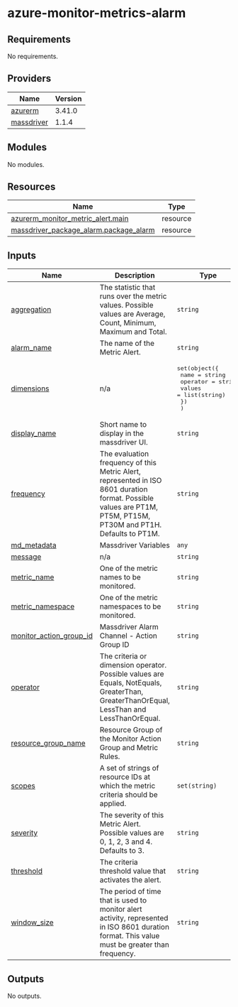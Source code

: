 # azure-monitor-metrics-alarm

<!-- BEGINNING OF PRE-COMMIT-TERRAFORM DOCS HOOK -->
## Requirements

No requirements.

## Providers

| Name | Version |
|------|---------|
| <a name="provider_azurerm"></a> [azurerm](#provider\_azurerm) | 3.41.0 |
| <a name="provider_massdriver"></a> [massdriver](#provider\_massdriver) | 1.1.4 |

## Modules

No modules.

## Resources

| Name | Type |
|------|------|
| [azurerm_monitor_metric_alert.main](https://registry.terraform.io/providers/hashicorp/azurerm/latest/docs/resources/monitor_metric_alert) | resource |
| [massdriver_package_alarm.package_alarm](https://registry.terraform.io/providers/massdriver-cloud/massdriver/latest/docs/resources/package_alarm) | resource |

## Inputs

| Name | Description | Type | Default | Required |
|------|-------------|------|---------|:--------:|
| <a name="input_aggregation"></a> [aggregation](#input\_aggregation) | The statistic that runs over the metric values. Possible values are Average, Count, Minimum, Maximum and Total. | `string` | n/a | yes |
| <a name="input_alarm_name"></a> [alarm\_name](#input\_alarm\_name) | The name of the Metric Alert. | `string` | n/a | yes |
| <a name="input_dimensions"></a> [dimensions](#input\_dimensions) | n/a | <pre>set(object({<br>    name     = string<br>    operator = string<br>    values   = list(string)<br>    })<br>  )</pre> | `[]` | no |
| <a name="input_display_name"></a> [display\_name](#input\_display\_name) | Short name to display in the massdriver UI. | `string` | n/a | yes |
| <a name="input_frequency"></a> [frequency](#input\_frequency) | The evaluation frequency of this Metric Alert, represented in ISO 8601 duration format. Possible values are PT1M, PT5M, PT15M, PT30M and PT1H. Defaults to PT1M. | `string` | n/a | yes |
| <a name="input_md_metadata"></a> [md\_metadata](#input\_md\_metadata) | Massdriver Variables | `any` | n/a | yes |
| <a name="input_message"></a> [message](#input\_message) | n/a | `string` | n/a | yes |
| <a name="input_metric_name"></a> [metric\_name](#input\_metric\_name) | One of the metric names to be monitored. | `string` | n/a | yes |
| <a name="input_metric_namespace"></a> [metric\_namespace](#input\_metric\_namespace) | One of the metric namespaces to be monitored. | `string` | n/a | yes |
| <a name="input_monitor_action_group_id"></a> [monitor\_action\_group\_id](#input\_monitor\_action\_group\_id) | Massdriver Alarm Channel - Action Group ID | `string` | n/a | yes |
| <a name="input_operator"></a> [operator](#input\_operator) | The criteria or dimension operator. Possible values are Equals, NotEquals, GreaterThan, GreaterThanOrEqual, LessThan and LessThanOrEqual. | `string` | n/a | yes |
| <a name="input_resource_group_name"></a> [resource\_group\_name](#input\_resource\_group\_name) | Resource Group of the Monitor Action Group and Metric Rules. | `string` | n/a | yes |
| <a name="input_scopes"></a> [scopes](#input\_scopes) | A set of strings of resource IDs at which the metric criteria should be applied. | `set(string)` | n/a | yes |
| <a name="input_severity"></a> [severity](#input\_severity) | The severity of this Metric Alert. Possible values are 0, 1, 2, 3 and 4. Defaults to 3. | `string` | n/a | yes |
| <a name="input_threshold"></a> [threshold](#input\_threshold) | The criteria threshold value that activates the alert. | `string` | n/a | yes |
| <a name="input_window_size"></a> [window\_size](#input\_window\_size) | The period of time that is used to monitor alert activity, represented in ISO 8601 duration format. This value must be greater than frequency. | `string` | n/a | yes |

## Outputs

No outputs.
<!-- END OF PRE-COMMIT-TERRAFORM DOCS HOOK -->
